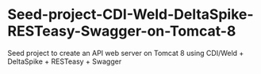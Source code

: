 # Seed-project-CDI-Weld-DeltaSpike-RESTeasy-Swagger-on-Tomcat-8
Seed project to create an API web server on Tomcat 8 using CDI/Weld + DeltaSpike + RESTeasy + Swagger
